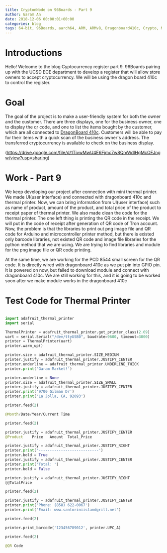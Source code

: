 ```yaml
---
title: CryptonNode on 96Boards - Part 9
author: Garam An
date: 2018-12-06 00:00:01+00:00
categories: blog
tags: 64-bit, 96Boards, aarch64, ARM, ARMv8, Dragonboard410c, Crypto, Mining, Node, Business, QR, UCSD, Cryptocurrency, LCD
---
```

	
# Introductions

Hello! Welcome to the blog Cyptocurrency register part 9. 96Boards pairing up with the UCSD ECE department to develop a register that will allow store owners to accept cryptocurrency. We will be using the dragon board 410c to control the register. 

# Goal 
	
The goal of the project is to make a user-friendly system for both the owner and the customer. There are three displays, one for the business owner, one to display the qr code, and one to list the items bought by the customer, which are all connected to [DragonBoard 410c](http://www.96boards.org/product/dragonboard410c/). Customers will be able to pay for their items with a quick scan of the business owner's address. The transferred cryptocurrency is available to check on the business display.

(https://drive.google.com/file/d/1TivwMwU4E6Fjmc7w8QmWdlHgMcOFJngw/view?usp=sharing)

# Work - Part 9
	
We keep developing our project after connection with mini thermal printer. We made UI(user interface) and connected with dragonboard 410c and thermal printer. Now, we can bring information from UI(user interface) such as name of product, amount of the product, and total price of the product to receipt paper of thermal printer. We also made clean the code for the thermal printer. The one left thing is printing the QR code in the receipt. We will put in the code of receipt after generation of QR code of Tron account. Now, the problem is that the libraries to print out png image file and QR code for Arduino and microcontroller printer method, but there is existed only barcode libraries, not existed QR code and image file libraries for the python method that we are using. We are trying to find libraries and module for the png image file or QR code printing.

At the same time, we are working for the PCD 8544 small screen for the QR code. It is directly wired with dragonboard 410c as we put pin into GPIO pin. It is powered on now, but failed to download module and connect with dragonboard 410c. We are still working for this, and it is going to be worked soon after we make module works in the dragonboard 410c

# Test Code for Thermal Printer

```python

import adafruit_thermal_printer
import serial

ThermalPrinter = adafruit_thermal_printer.get_printer_class(2.69)
uart = serial.Serial("/dev/ttyUSB0", baudrate=9600, timeout=3000)
printer = ThermalPrinter(uart)
printer.warm_up()

printer.size = adafruit_thermal_printer.SIZE_MEDIUM
printer.justify = adafruit_thermal_printer.JUSTIFY_CENTER
printer.underline = adafruit_thermal_printer.UNDERLINE_THICK
printer.print('Garam Market!')

printer.underline = None
printer.size = adafruit_thermal_printer.SIZE_SMALL
printer.justify = adafruit_thermal_printer.JUSTIFY_CENTER
printer.print('9700 Gilman Dr')
printer.print('La Jolla, CA, 92093')

printer.feed(2)

@Month/Date/Year/Current Time

printer.feed(2)

printer.justify = adafruit_thermal_printer.JUSTIFY_CENTER
@Product	Price	Amount	Total_Price

printer.justify = adafruit_thermal_printer.JUSTIFY_RIGHT
printer.print('---------------------------')
printer.bold = True
printer.justify = adafruit_thermal_printer.JUSTIFY_CENTER
printer.print('Total: ')
printer.bold = False

printer.justify = adafruit_thermal_printer.JUSTIFY_RIGHT
@@TotalPrice

printer.feed(2)

printer.justify = adafruit_thermal_printer.JUSTIFY_CENTER
printer.print('Phone: (858) 622-0067')
printer.print('Email: www.santoriniislandgrill.net')

printer.feed(2)

printer.print_barcode('123456789012', printer.UPC_A)

printer.feed(2)

@QR Code

```

